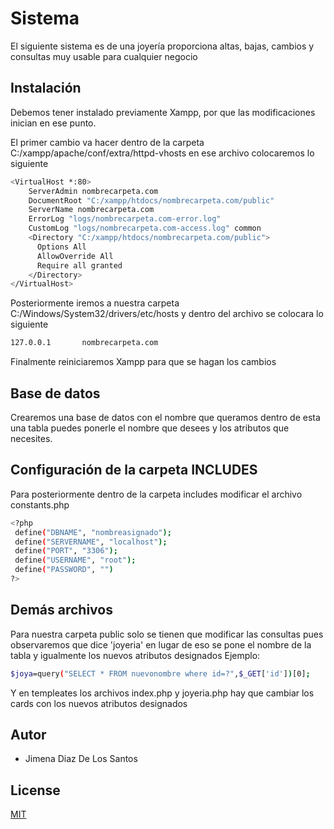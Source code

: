 # Sistema
El siguiente sistema es de una joyería proporciona altas, bajas, cambios y consultas muy usable para cualquier negocio

## Instalación
Debemos tener instalado previamente Xampp, por que las modificaciones inician en ese punto.

El primer cambio va hacer dentro de la carpeta C:/xampp/apache/conf/extra/httpd-vhosts en ese archivo colocaremos lo siguiente
```bash
<VirtualHost *:80>
    ServerAdmin nombrecarpeta.com
    DocumentRoot "C:/xampp/htdocs/nombrecarpeta.com/public"
    ServerName nombrecarpeta.com
    ErrorLog "logs/nombrecarpeta.com-error.log"
    CustomLog "logs/nombrecarpeta.com-access.log" common
    <Directory "C:/xampp/htdocs/nombrecarpeta.com/public">
      Options All
      AllowOverride All
      Require all granted
    </Directory>
</VirtualHost>
```

Posteriormente iremos a nuestra carpeta C:/Windows/System32/drivers/etc/hosts y dentro del archivo se colocara lo siguiente
```bash
127.0.0.1       nombrecarpeta.com
```
Finalmente reiniciaremos Xampp para que se hagan los cambios

## Base de datos
Crearemos una base de datos con el nombre que queramos dentro de esta una tabla puedes ponerle el nombre que desees y los atributos que necesites.
## Configuración de la carpeta INCLUDES
Para posteriormente dentro de la carpeta includes modificar el archivo constants.php
```bash
<?php
 define("DBNAME", "nombreasignado");
 define("SERVERNAME", "localhost");
 define("PORT", "3306");
 define("USERNAME", "root");
 define("PASSWORD", "")
?>
```

## Demás archivos
Para nuestra carpeta public solo se tienen que modificar las consultas pues observaremos que dice 'joyeria' en lugar de eso se pone el nombre de la tabla y igualmente los nuevos atributos designados
Ejemplo:
```bash
$joya=query("SELECT * FROM nuevonombre where id=?",$_GET['id'])[0];
```
Y en templeates los archivos index.php y joyeria.php hay que cambiar los cards con los nuevos atributos designados

## Autor
 * Jimena Diaz De Los Santos

## License
[MIT](https://choosealicense.com/licenses/mit/)
